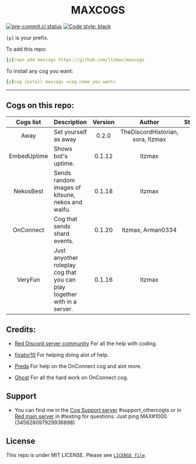 <h1 align="center">MAXCOGS</h1>

[![pre-commit.ci status](https://results.pre-commit.ci/badge/github/maxbooiii/maxcogs/master.svg)](https://results.pre-commit.ci/latest/github/maxbooiii/maxcogs/master)
[![Code style: black](https://img.shields.io/badge/code%20style-black-000000.svg)](https://github.com/psf/black)

`[p]` is your prefix.

To add this repo:

```yaml
[p]repo add maxcogs https://github.com/ltzmax/maxcogs
```

To install any cog you want:

```yaml
[p]cog install maxcogs <cog name you want>
```
---------------------------------------------------------------
## Cogs on this repo: <br>
| Cogs list | Description | Version | Author | Stable |
|:---:|---|:---:|:---:|:---:|
| Away | Set yourself as away | 0.2.0 | TheDiscordHistorian, sora, ltzmax | ✅ |
| EmbedUptime | Shows bot's uptime. | 0.1.12 | ltzmax | ✅ |
| NekosBest | Sends random images of kitsune, nekos and waifu. | 0.1.18 | ltzmax | ✅ |
| OnConnect | Cog that sends shard events. | 0.1.20 | ltzmax, Arman0334 | ✅ |
| VeryFun | Just anyother roleplay cog that you can play together with in a server. | 0.1.16 | ltzmax | ✅ |

## Credits:
- [Red Discord server community](https://discord.gg/red) For all the help with coding.

- [fixator10](https://github.com/fixator10) For helping doing alot of help.

- [Preda](https://github.com/PredaaA/predacogs) For help on the OnConnect cog and alot more.

- [Ghost](https://github.com/Arman0334) For all the hard work on OnConnect cog.

## Support
- You can find me in the [Cog Support server](https://discord.gg/GET4DVk) #support_othercogts or in [Red main server](https://discord.gg/red) in #testing for questions. Just ping MAX#1000 (345628097929936898)

## License
This repo is under MIT LICENSE. Please see [`LICENSE file`](https://github.com/ltzmax/maxcogs/blob/master/LICENSE).
